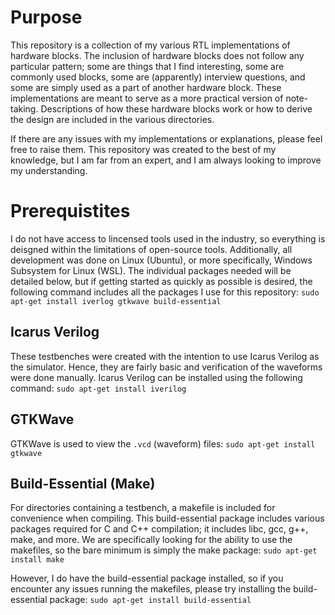 # Purpose
This repository is a collection of my various RTL implementations of hardware blocks. The inclusion of hardware blocks does not follow any particular pattern; some are things that I find interesting, some are commonly used blocks, some are (apparently) interview questions, and some are simply used as a part of another hardware block. These implementations are meant to serve as a more practical version of note-taking. Descriptions of how these hardware blocks work or how to derive the design are included in the various directories.

If there are any issues with my implementations or explanations, please feel free to raise them. This repository was created to the best of my knowledge, but I am far from an expert, and I am always looking to improve my understanding. 

# Prerequistites
I do not have access to lincensed tools used in the industry, so everything is deisgned within the limitations of open-source tools. Additionally, all development was done on Linux (Ubuntu), or more specifically, Windows Subsystem for Linux (WSL). The individual packages needed will be detailed below, but if getting started as quickly as possible is desired, the following command includes all the packages I use for this repository:
`sudo apt-get install iverlog gtkwave build-essential`

## Icarus Verilog
These testbenches were created with the intention to use Icarus Verilog as the simulator. Hence, they are fairly basic and verification of the waveforms were done manually. Icarus Verilog can be installed using the following command:
`sudo apt-get install iverilog`

## GTKWave
GTKWave is used to view the `.vcd` (waveform) files:
`sudo apt-get install gtkwave`

## Build-Essential (Make)
For directories containing a testbench, a makefile is included for convenience when compiling. This build-essential package includes various packages required for C and C++ compilation; it includes libc, gcc, g++, make, and more. We are specifically looking for the ability to use the makefiles, so the bare minimum is simply the make package:
`sudo apt-get install make`

However, I do have the build-essential package installed, so if you encounter any issues running the makefiles, please try installing the build-essential package:
`sudo apt-get install build-essential`
